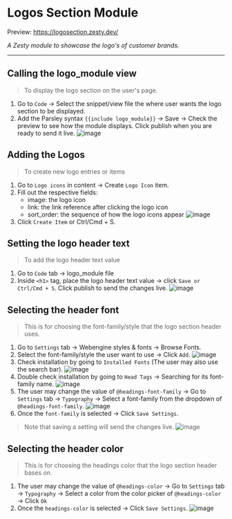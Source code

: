 # Logos Section Module

Preview: https://logosection.zesty.dev/ 

*A Zesty module to showcase the logo's of customer brands.*

------------------------------------
## Calling the logo_module view
> To display the logo section on the user's page.
1. Go to `Code` -> Select the snippet/view file the where user wants the logo section to be displayed.
2. Add the Parsley syntax `{{include logo_module}}` -> Save -> Check the preview to see how the module displays. Click publish when you are ready to send it live.
![image](https://user-images.githubusercontent.com/114006998/213473363-3556abcb-8bf5-4a6b-9c08-5650acacb475.png)

## Adding the Logos
> To create new logo entries or items
1. Go to `Logo icons` in content -> Create `Logo Icon` item.
2. Fill out the respective fields: 
      - image: the logo icon
      - link: the link reference after clicking the logo icon
      - sort_order: the sequence of how the logo icons appear
![image](https://user-images.githubusercontent.com/114006998/213470878-a26c93d7-cfed-46d9-ac41-144ceb0eff33.png)
3. Click `Create Item` or Ctrl/Cmd + S.

## Setting the logo header text
> To add the logo header text value
1. Go to `Code` tab -> logo_module file
2. Inside `<h1>` tag, place the logo header text value -> click `Save or Ctrl/Cmd + S`. Click publish to send the changes live.
![image](https://user-images.githubusercontent.com/114006998/214117698-0c35fc4b-c0d7-49b0-85fe-193efc216266.png)

## Selecting the header font
> This is for choosing the font-family/style that the logo section header uses.
1. Go to  `Settings` tab -> Webengine styles & fonts -> Browse Fonts.
2. Select the font-family/style the user want to use -> Click `Add`.
![image](https://user-images.githubusercontent.com/114006998/213472234-6f00b6ac-a97d-4604-8fce-55c1eb5ccd0d.png)
3. Check installation by going to `Installed Fonts` (The user may also use the search bar).
![image](https://user-images.githubusercontent.com/114006998/213472491-17d6803c-0a0d-4fd2-a24d-886c7a0eaf74.png)
4. Double check installation by going to `Head Tags` -> Searching for its font-family name. 
![image](https://user-images.githubusercontent.com/114006998/213518154-c01aac92-14ee-4998-990b-2ebd36fa0b13.png)
5. The user may change the value of `@headings-font-family` -> Go to `Settings` tab -> `Typography` -> Select a font-family from the dropdown of `@headings-font-family`.
![image](https://user-images.githubusercontent.com/114006998/213710884-c307ec55-7754-4557-9c70-6ecded7f8ad0.png)
6. Once the `font-family` is selected -> Click `Save Settings`. 
> Note that saving a setting will send the changes live.
![image](https://user-images.githubusercontent.com/114006998/213712018-485dc038-f1bf-4202-ae11-169ec63d5dcb.png)


## Selecting the header color
> This is for choosing the headings color that the logo section header bases on.
1. The user may change the value of `@headings-color` -> Go to `Settings` tab -> `Typography` -> Select a color from the color picker of `@headings-color` -> Click `Ok`
2. Once the `headings-color` is selected -> Click `Save Settings`. 
![image](https://user-images.githubusercontent.com/114006998/213713353-e10ae023-87be-4ba2-8af9-a9c11a6a212d.png)


<!-- Original logo header setting > Specific setting for the value of Logo header text inside the logo module.
1. Go to `Settings` tab -> Instance settings -> `Logo Section` settings.
2. Inside `Logo Section Header` -> the user may input his desired logo header text value.
3. Hit `Save` and check the preview again.
![image](https://user-images.githubusercontent.com/114006998/213514976-89c723bc-3209-4b76-9673-9bcfe90027f6.png) -->
